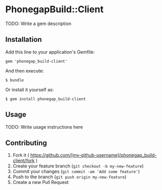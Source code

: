 # PhonegapBuild::Client

TODO: Write a gem description

## Installation

Add this line to your application's Gemfile:

    gem 'phonegap_build-client'

And then execute:

    $ bundle

Or install it yourself as:

    $ gem install phonegap_build-client

## Usage

TODO: Write usage instructions here

## Contributing

1. Fork it ( https://github.com/[my-github-username]/phonegap_build-client/fork )
2. Create your feature branch (`git checkout -b my-new-feature`)
3. Commit your changes (`git commit -am 'Add some feature'`)
4. Push to the branch (`git push origin my-new-feature`)
5. Create a new Pull Request
